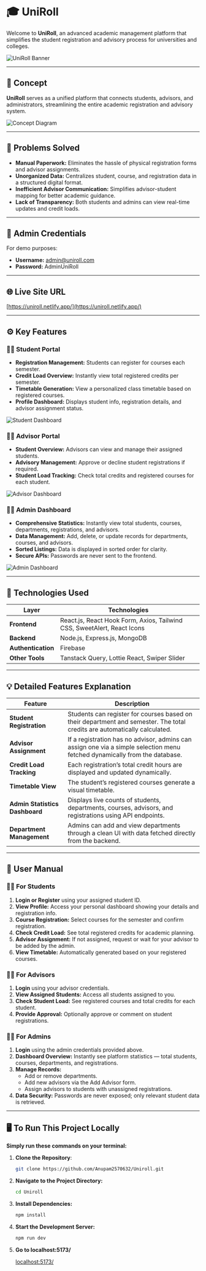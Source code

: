 # 🎓 UniRoll

Welcome to **UniRoll**, an advanced academic management platform that simplifies the student registration and advisory process for universities and colleges.

![UniRoll Banner](./assets/banner.png)

---

## 🧩 Concept

**UniRoll** serves as a unified platform that connects students, advisors, and administrators, streamlining the entire academic registration and advisory system.

![Concept Diagram](./assets/concept.png)

---

## 🚩 Problems Solved

- **Manual Paperwork:** Eliminates the hassle of physical registration forms and advisor assignments.
- **Unorganized Data:** Centralizes student, course, and registration data in a structured digital format.
- **Inefficient Advisor Communication:** Simplifies advisor-student mapping for better academic guidance.
- **Lack of Transparency:** Both students and admins can view real-time updates and credit loads.

---

## 🔑 Admin Credentials

For demo purposes:

- **Username:** admin@uniroll.com
- **Password:** AdminUniRoll

---

## 🌐 Live Site URL

[https://uniroll.netlify.app/](https://uniroll.netlify.app/)

---

## ⚙️ Key Features

### 🧑‍🎓 Student Portal

- **Registration Management:** Students can register for courses each semester.
- **Credit Load Overview:** Instantly view total registered credits per semester.
- **Timetable Generation:** View a personalized class timetable based on registered courses.
- **Profile Dashboard:** Displays student info, registration details, and advisor assignment status.

![Student Dashboard](./assets/student_dashboard.png)

### 👨‍🏫 Advisor Portal

- **Student Overview:** Advisors can view and manage their assigned students.
- **Advisory Management:** Approve or decline student registrations if required.
- **Student Load Tracking:** Check total credits and registered courses for each student.

![Advisor Dashboard](./assets/advisor_dashboard.png)

### 🧑‍💼 Admin Dashboard

- **Comprehensive Statistics:** Instantly view total students, courses, departments, registrations, and advisors.
- **Data Management:** Add, delete, or update records for departments, courses, and advisors.
- **Sorted Listings:** Data is displayed in sorted order for clarity.
- **Secure APIs:** Passwords are never sent to the frontend.

![Admin Dashboard](./assets/admin_dashboard.png)

---

## 🧠 Technologies Used

| Layer              | Technologies                                                            |
| ------------------ | ----------------------------------------------------------------------- |
| **Frontend**       | React.js, React Hook Form, Axios, Tailwind CSS, SweetAlert, React Icons |
| **Backend**        | Node.js, Express.js, MongoDB                                            |
| **Authentication** | Firebase                                                                |
| **Other Tools**    | Tanstack Query, Lottie React, Swiper Slider                             |

---

## 💡 Detailed Features Explanation

| Feature                        | Description                                                                                                                |
| ------------------------------ | -------------------------------------------------------------------------------------------------------------------------- |
| **Student Registration**       | Students can register for courses based on their department and semester. The total credits are automatically calculated.  |
| **Advisor Assignment**         | If a registration has no advisor, admins can assign one via a simple selection menu fetched dynamically from the database. |
| **Credit Load Tracking**       | Each registration’s total credit hours are displayed and updated dynamically.                                              |
| **Timetable View**             | The student’s registered courses generate a visual timetable.                                                              |
| **Admin Statistics Dashboard** | Displays live counts of students, departments, courses, advisors, and registrations using API endpoints.                   |
| **Department Management**      | Admins can add and view departments through a clean UI with data fetched directly from the backend.                        |

---

## 📘 User Manual

### 👩‍🎓 For Students

1. **Login or Register** using your assigned student ID.
2. **View Profile:** Access your personal dashboard showing your details and registration info.
3. **Course Registration:** Select courses for the semester and confirm registration.
4. **Check Credit Load:** See total registered credits for academic planning.
5. **Advisor Assignment:** If not assigned, request or wait for your advisor to be added by the admin.
6. **View Timetable:** Automatically generated based on your registered courses.

### 👨‍🏫 For Advisors

1. **Login** using your advisor credentials.
2. **View Assigned Students:** Access all students assigned to you.
3. **Check Student Load:** See registered courses and total credits for each student.
4. **Provide Approval:** Optionally approve or comment on student registrations.

### 🧑‍💼 For Admins

1. **Login** using the admin credentials provided above.
2. **Dashboard Overview:** Instantly see platform statistics — total students, courses, departments, and registrations.
3. **Manage Records:**
   - Add or remove departments.
   - Add new advisors via the Add Advisor form.
   - Assign advisors to students with unassigned registrations.
4. **Data Security:** Passwords are never exposed; only relevant student data is retrieved.

---

## 🖥️ To Run This Project Locally

**Simply run these commands on your terminal:**

1. **Clone the Repository**:
   ```sh
   git clone https://github.com/Anupam2570632/Uniroll.git
2. **Navigate to the Project Directory:**
   ```sh
   cd Uniroll
3. **Install Dependencies:**
   ```sh
   npm install
4. **Start the Development Server:**
   ```sh
   npm run dev
4. **Go to localhost:5173/**

    [localhost:5173/](localhost:5173/)
